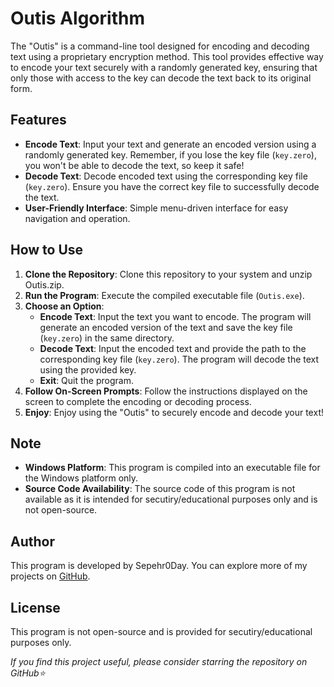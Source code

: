 # Outis Algorithm

The "Outis" is a command-line tool designed for encoding and decoding text using a proprietary encryption method. This tool provides effective way to encode your text securely with a randomly generated key, ensuring that only those with access to the key can decode the text back to its original form.

## Features

- **Encode Text**: Input your text and generate an encoded version using a randomly generated key. Remember, if you lose the key file (`key.zero`), you won't be able to decode the text, so keep it safe!
- **Decode Text**: Decode encoded text using the corresponding key file (`key.zero`). Ensure you have the correct key file to successfully decode the text.
- **User-Friendly Interface**: Simple menu-driven interface for easy navigation and operation.

## How to Use

1. **Clone the Repository**: Clone this repository to your system and unzip Outis.zip.
2. **Run the Program**: Execute the compiled executable file (`Outis.exe`).
3. **Choose an Option**:
   - **Encode Text**: Input the text you want to encode. The program will generate an encoded version of the text and save the key file (`key.zero`) in the same directory.
   - **Decode Text**: Input the encoded text and provide the path to the corresponding key file (`key.zero`). The program will decode the text using the provided key.
   - **Exit**: Quit the program.
4. **Follow On-Screen Prompts**: Follow the instructions displayed on the screen to complete the encoding or decoding process.
5. **Enjoy**: Enjoy using the "Outis" to securely encode and decode your text!

## Note

- **Windows Platform**: This program is compiled into an executable file for the Windows platform only.
- **Source Code Availability**: The source code of this program is not available as it is intended for secutiry/educational purposes only and is not open-source.

## Author

This program is developed by Sepehr0Day. You can explore more of my projects on [GitHub](https://github.com/sepehr0day).

## License

This program is not open-source and is provided for secutiry/educational purposes only.

*If you find this project useful, please consider starring the repository on GitHub⭐*

